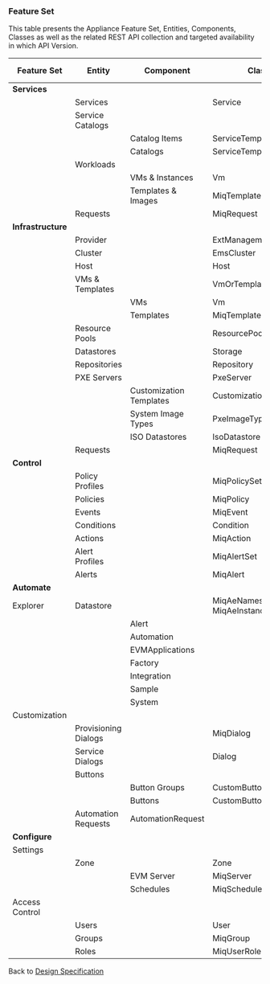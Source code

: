 
### Feature Set

This table presents the Appliance Feature Set, Entities, Components, Classes as well as the related REST API collection and targeted availability in which API Version.



| Feature Set | Entity | Component | Class | REST Collection | API version |
| ----------- | ------ | --------- | ----- | --------------- |:-----------:|
| **Services** | | | | | |
| | Services | | Service | [services](./services.md) | 1.0 |
| | Service Catalogs | | |
| | | Catalog Items | ServiceTemplate | [service_templates](./service_templates.md) | 1.0 |
| | | Catalogs | ServiceTemplateCatalog | [service_catalogs](./service_catalogs.md) | 1.0 |
| | Workloads | | |
| | | VMs & Instances | Vm |
| | | Templates & Images | MiqTemplate |
| | Requests | | MiqRequest |
| **Infrastructure** | | | |
| | Provider | | ExtManagementSystem | [providers](./providers.md) | 1.0 |
| | Cluster | | EmsCluster | [clusters](./clusters.md) | 1.0 |
| | Host | | Host | [hosts](./hosts.md) | 1.0 |
| | VMs & Templates | | VmOrTemplate |
| | | VMs | Vm | [vms](./vms.md)| 1.0 |
| | | Templates | MiqTemplate | [templates](./templates.md) | 1.0 |
| | Resource Pools | | ResourcePool | [resource_pools](./resource_pools.md) | 1.0 |
| | Datastores | | Storage | [data_stores](./data_stores.md) | 1.0 |
| | Repositories | | Repository |
| | PXE Servers | | PxeServer |
| | | Customization Templates | CustomizationTemplate |
| | | System Image Types | PxeImageType |
| | | ISO Datastores | IsoDatastore |
| | Requests | | MiqRequest |
| **Control** | | | |
| | Policy Profiles | | MiqPolicySet | [policy_profiles](./policy_profiles.md) | 1.0 |
| | Policies | | MiqPolicy | [policies](./policies.md) | 1.0 |
| | Events | | MiqEvent |
| | Conditions | | Condition |
| | Actions | | MiqAction |
| | Alert Profiles | | MiqAlertSet |
| | Alerts | | MiqAlert |
| **Automate** | | | |
| Explorer | Datastore |  | MiqAeNamespace MiqAeInstance |
| | | Alert | |
| | | Automation | |
| | | EVMApplications | |
| | | Factory | |
| | | Integration | |
| | | Sample | |
| | | System | |
| Customization |  | | |
| | Provisioning Dialogs | | MiqDialog |
| | Service Dialogs | | Dialog |
| | Buttons | |
| | | Button Groups | CustomButtonSet |
| | | Buttons | CustomButton |
| | Automation Requests | AutomationRequest |
| **Configure** | | | |
| Settings | | | |
| | Zone | | Zone | [zones](./zones.md) | 1.0 |
| | | EVM Server | MiqServer | [servers](./servers.md) | 1.0 |
| | | Schedules | MiqSchedule |
| Access Control | | | |
| | Users | | User | [users](./users.md) | 1.0 |
| | Groups | | MiqGroup | [groups](./groups.md) | 1.0 |
| | Roles | | MiqUserRole | [roles](./roles.md) | 1.0 |

Back to [Design Specification](../design.md)
